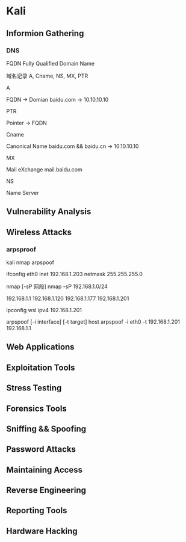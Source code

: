 # Kali

## Informion Gathering

### DNS

FQDN Fully Qualified Domain Name

域名记录 A, Cname, NS, MX, PTR

A

FQDN -> Domian
baidu.com -> 10.10.10.10

PTR 

Pointer -> FQDN

Cname

Canonical Name
baidu.com && baidu.cn -> 10.10.10.10

MX

Mail eXchange
mail.baidu.com

NS

Name Server



## Vulnerability Analysis 

## Wireless Attacks

### arpsproof

kali
nmap
arpspoof

ifconfig
eth0 
	inet 192.168.1.203 netmask 255.255.255.0


nmap [-sP 网段]
nmap -sP 192.168.1.0/24

192.168.1.1
192.168.1.120
192.168.1.177
192.168.1.201


ipconfig
wsl
	ipv4 192.168.1.201


arpspoof [-i interface] [-t target] host
arpspoof -i eth0 -t 192.168.1.201 192.168.1.1

## Web Applications

## Exploitation Tools

## Stress Testing

## Forensics Tools

## Sniffing && Spoofing

## Password Attacks

## Maintaining Access

## Reverse Engineering

## Reporting Tools

## Hardware Hacking



